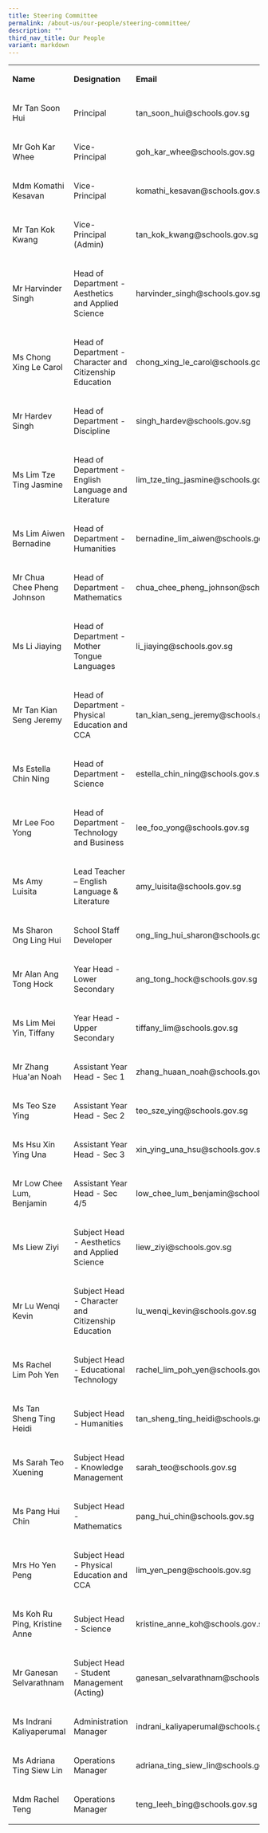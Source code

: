 ```yaml
---
title: Steering Committee
permalink: /about-us/our-people/steering-committee/
description: ""
third_nav_title: Our People
variant: markdown
---
```

<table style="minWidth: 75px">
<colgroup>
<col>
<col>
<col>
</colgroup>
<tbody>
<tr>
<td rowspan="1" colspan="1">
<p><strong>Name</strong>
</p>
</td>
<td rowspan="1" colspan="1">
<p><strong>Designation</strong>
</p>
</td>
<td rowspan="1" colspan="1">
<p><strong>Email</strong>
</p>
</td>
</tr>
<tr>
<td rowspan="1" colspan="1">
<p>Mr Tan Soon Hui</p>
</td>
<td rowspan="1" colspan="1">
<p>Principal</p>
</td>
<td rowspan="1" colspan="1">
<p><a rel="noopener noreferrer nofollow" target="_blank">tan_soon_hui@schools.gov.sg</a>
</p>
</td>
</tr>
<tr>
<td rowspan="1" colspan="1">
<p>Mr Goh Kar Whee</p>
</td>
<td rowspan="1" colspan="1">
<p>Vice-Principal</p>
</td>
<td rowspan="1" colspan="1">
<p><a rel="noopener noreferrer nofollow" target="_blank">goh_kar_whee@schools.gov.sg</a>
</p>
</td>
</tr>
<tr>
<td rowspan="1" colspan="1">
<p>Mdm Komathi Kesavan</p>
</td>
<td rowspan="1" colspan="1">
<p>Vice-Principal</p>
</td>
<td rowspan="1" colspan="1">
<p><a rel="noopener noreferrer nofollow" target="_blank">komathi_kesavan@schools.gov.sg</a>
</p>
</td>
</tr>
<tr>
<td rowspan="1" colspan="1">
<p>Mr Tan Kok Kwang</p>
</td>
<td rowspan="1" colspan="1">
<p>Vice-Principal (Admin)</p>
</td>
<td rowspan="1" colspan="1">
<p><a rel="noopener noreferrer nofollow" target="_blank">tan_kok_kwang@schools.gov.sg</a>
</p>
</td>
</tr>
<tr>
<td rowspan="1" colspan="1">
<p>Mr Harvinder Singh</p>
</td>
<td rowspan="1" colspan="1">
<p>Head of Department - Aesthetics and Applied Science</p>
</td>
<td rowspan="1" colspan="1">
<p><a rel="noopener noreferrer nofollow" target="_blank">harvinder_singh@schools.gov.sg</a>
</p>
</td>
</tr>
<tr>
<td rowspan="1" colspan="1">
<p>Ms Chong Xing Le Carol</p>
</td>
<td rowspan="1" colspan="1">
<p>Head of Department - Character and Citizenship Education</p>
</td>
<td rowspan="1" colspan="1">
<p><a rel="noopener noreferrer nofollow" target="_blank">chong_xing_le_carol@schools.gov.sg</a>
</p>
</td>
</tr>
<tr>
<td rowspan="1" colspan="1">
<p>Mr Hardev Singh</p>
</td>
<td rowspan="1" colspan="1">
<p>Head of Department - Discipline</p>
</td>
<td rowspan="1" colspan="1">
<p><a rel="noopener noreferrer nofollow" target="_blank">singh_hardev@schools.gov.sg</a>
</p>
</td>
</tr>
<tr>
<td rowspan="1" colspan="1">
<p>Ms Lim Tze Ting Jasmine</p>
</td>
<td rowspan="1" colspan="1">
<p>Head of Department - English Language and Literature</p>
</td>
<td rowspan="1" colspan="1">
<p><a rel="noopener noreferrer nofollow" target="_blank">lim_tze_ting_jasmine@schools.gov.sg</a>
</p>
</td>
</tr>
<tr>
<td rowspan="1" colspan="1">
<p>Ms Lim Aiwen Bernadine</p>
</td>
<td rowspan="1" colspan="1">
<p>Head of Department - Humanities</p>
</td>
<td rowspan="1" colspan="1">
<p><a rel="noopener noreferrer nofollow" target="_blank">bernadine_lim_aiwen@schools.gov.sg</a>
</p>
</td>
</tr>
<tr>
<td rowspan="1" colspan="1">
<p>Mr Chua Chee Pheng Johnson</p>
</td>
<td rowspan="1" colspan="1">
<p>Head of Department - Mathematics</p>
</td>
<td rowspan="1" colspan="1">
<p><a rel="noopener noreferrer nofollow" target="_blank">chua_chee_pheng_johnson@schools.gov.sg</a>
</p>
</td>
</tr>
<tr>
<td rowspan="1" colspan="1">
<p>Ms Li Jiaying</p>
</td>
<td rowspan="1" colspan="1">
<p>Head of Department - Mother Tongue Languages</p>
</td>
<td rowspan="1" colspan="1">
<p><a rel="noopener noreferrer nofollow" target="_blank">li_jiaying@schools.gov.sg</a>
</p>
</td>
</tr>
<tr>
<td rowspan="1" colspan="1">
<p>Mr Tan Kian Seng Jeremy</p>
</td>
<td rowspan="1" colspan="1">
<p>Head of Department - Physical Education and CCA</p>
</td>
<td rowspan="1" colspan="1">
<p><a rel="noopener noreferrer nofollow" target="_blank">tan_kian_seng_jeremy@schools.gov.sg</a>
</p>
</td>
</tr>
<tr>
<td rowspan="1" colspan="1">
<p>Ms Estella Chin Ning</p>
</td>
<td rowspan="1" colspan="1">
<p>Head of Department - Science</p>
</td>
<td rowspan="1" colspan="1">
<p><a rel="noopener noreferrer nofollow" target="_blank">estella_chin_ning@schools.gov.sg</a>
</p>
</td>
</tr>
<tr>
<td rowspan="1" colspan="1">
<p>Mr Lee Foo Yong</p>
</td>
<td rowspan="1" colspan="1">
<p>Head of Department - Technology and Business</p>
</td>
<td rowspan="1" colspan="1">
<p><a rel="noopener noreferrer nofollow" target="_blank">lee_foo_yong@schools.gov.sg</a>
</p>
</td>
</tr>
<tr>
<td rowspan="1" colspan="1">
<p>Ms Amy Luisita</p>
</td>
<td rowspan="1" colspan="1">
<p>Lead Teacher – English Language &amp; Literature</p>
</td>
<td rowspan="1" colspan="1">
<p><a rel="noopener noreferrer nofollow" target="_blank">amy_luisita@schools.gov.sg</a>
</p>
</td>
</tr>
<tr>
<td rowspan="1" colspan="1">
<p>Ms Sharon Ong Ling Hui</p>
</td>
<td rowspan="1" colspan="1">
<p>School Staff Developer</p>
</td>
<td rowspan="1" colspan="1">
<p><a rel="noopener noreferrer nofollow" target="_blank">ong_ling_hui_sharon@schools.gov.sg</a>
</p>
</td>
</tr>
<tr>
<td rowspan="1" colspan="1">
<p>Mr Alan Ang Tong Hock</p>
</td>
<td rowspan="1" colspan="1">
<p>Year Head - Lower Secondary</p>
</td>
<td rowspan="1" colspan="1">
<p><a rel="noopener noreferrer nofollow" target="_blank">ang_tong_hock@schools.gov.sg</a>
</p>
</td>
</tr>
<tr>
<td rowspan="1" colspan="1">
<p>Ms Lim Mei Yin, Tiffany</p>
</td>
<td rowspan="1" colspan="1">
<p>Year Head - Upper Secondary</p>
</td>
<td rowspan="1" colspan="1">
<p><a rel="noopener noreferrer nofollow" target="_blank">tiffany_lim@schools.gov.sg</a>
</p>
</td>
</tr>
<tr>
<td rowspan="1" colspan="1">
<p>Mr Zhang Hua'an Noah</p>
</td>
<td rowspan="1" colspan="1">
<p>Assistant Year Head - Sec 1</p>
</td>
<td rowspan="1" colspan="1">
<p><a rel="noopener noreferrer nofollow" target="_blank">zhang_huaan_noah@schools.gov.sg</a>
</p>
</td>
</tr>
<tr>
<td rowspan="1" colspan="1">
<p>Ms Teo Sze Ying</p>
</td>
<td rowspan="1" colspan="1">
<p>Assistant Year Head - Sec 2</p>
</td>
<td rowspan="1" colspan="1">
<p><a rel="noopener noreferrer nofollow" target="_blank">teo_sze_ying@schools.gov.sg</a>
</p>
</td>
</tr>
<tr>
<td rowspan="1" colspan="1">
<p>Ms Hsu Xin Ying Una</p>
</td>
<td rowspan="1" colspan="1">
<p>Assistant Year Head - Sec 3</p>
</td>
<td rowspan="1" colspan="1">
<p><a rel="noopener noreferrer nofollow" target="_blank">xin_ying_una_hsu@schools.gov.sg</a>
</p>
</td>
</tr>
<tr>
<td rowspan="1" colspan="1">
<p>Mr Low Chee Lum, Benjamin</p>
</td>
<td rowspan="1" colspan="1">
<p>Assistant Year Head - Sec 4/5</p>
</td>
<td rowspan="1" colspan="1">
<p><a rel="noopener noreferrer nofollow" target="_blank">low_chee_lum_benjamin@schools.gov.sg</a>
</p>
</td>
</tr>
<tr>
<td rowspan="1" colspan="1">
<p>Ms Liew Ziyi</p>
</td>
<td rowspan="1" colspan="1">
<p>Subject Head - Aesthetics and Applied Science</p>
</td>
<td rowspan="1" colspan="1">
<p><a rel="noopener noreferrer nofollow" target="_blank">liew_ziyi@schools.gov.sg</a>
</p>
</td>
</tr>
<tr>
<td rowspan="1" colspan="1">
<p>Mr Lu Wenqi Kevin</p>
</td>
<td rowspan="1" colspan="1">
<p>Subject Head - Character and Citizenship Education</p>
</td>
<td rowspan="1" colspan="1">
<p><a rel="noopener noreferrer nofollow" target="_blank">lu_wenqi_kevin@schools.gov.sg</a>
</p>
</td>
</tr>
<tr>
<td rowspan="1" colspan="1">
<p>Ms Rachel Lim Poh Yen</p>
</td>
<td rowspan="1" colspan="1">
<p>Subject Head - Educational Technology</p>
</td>
<td rowspan="1" colspan="1">
<p><a rel="noopener noreferrer nofollow" target="_blank">rachel_lim_poh_yen@schools.gov.sg</a>
</p>
</td>
</tr>
<tr>
<td rowspan="1" colspan="1">
<p>Ms Tan Sheng Ting Heidi</p>
</td>
<td rowspan="1" colspan="1">
<p>Subject Head - Humanities</p>
</td>
<td rowspan="1" colspan="1">
<p><a rel="noopener noreferrer nofollow" target="_blank">tan_sheng_ting_heidi@schools.gov.sg</a>
</p>
</td>
</tr>
<tr>
<td rowspan="1" colspan="1">
<p>Ms Sarah Teo Xuening</p>
</td>
<td rowspan="1" colspan="1">
<p>Subject Head - Knowledge Management</p>
</td>
<td rowspan="1" colspan="1">
<p><a rel="noopener noreferrer nofollow" target="_blank">sarah_teo@schools.gov.sg</a>
</p>
</td>
</tr>
<tr>
<td rowspan="1" colspan="1">
<p>Ms Pang Hui Chin</p>
</td>
<td rowspan="1" colspan="1">
<p>Subject Head - Mathematics</p>
</td>
<td rowspan="1" colspan="1">
<p><a rel="noopener noreferrer nofollow" target="_blank">pang_hui_chin@schools.gov.sg</a>
</p>
</td>
</tr>
<tr>
<td rowspan="1" colspan="1">
<p>Mrs Ho Yen Peng</p>
</td>
<td rowspan="1" colspan="1">
<p>Subject Head - Physical Education and CCA</p>
</td>
<td rowspan="1" colspan="1">
<p><a rel="noopener noreferrer nofollow" target="_blank">lim_yen_peng@schools.gov.sg</a>
</p>
</td>
</tr>
<tr>
<td rowspan="1" colspan="1">
<p>Ms Koh Ru Ping, Kristine Anne</p>
</td>
<td rowspan="1" colspan="1">
<p>Subject Head - Science</p>
</td>
<td rowspan="1" colspan="1">
<p><a rel="noopener noreferrer nofollow" target="_blank">kristine_anne_koh@schools.gov.sg</a>
</p>
</td>
</tr>
<tr>
<td rowspan="1" colspan="1">
<p>Mr Ganesan Selvarathnam</p>
</td>
<td rowspan="1" colspan="1">
<p>Subject Head - Student Management (Acting)</p>
</td>
<td rowspan="1" colspan="1">
<p><a rel="noopener noreferrer nofollow" target="_blank">ganesan_selvarathnam@schools.gov.sg</a>
</p>
</td>
</tr>
<tr>
<td rowspan="1" colspan="1">
<p>Ms Indrani Kaliyaperumal</p>
</td>
<td rowspan="1" colspan="1">
<p>Administration Manager</p>
</td>
<td rowspan="1" colspan="1">
<p><a rel="noopener noreferrer nofollow" target="_blank">indrani_kaliyaperumal@schools.gov.sg</a>
</p>
</td>
</tr>
<tr>
<td rowspan="1" colspan="1">
<p>Ms Adriana Ting Siew Lin</p>
</td>
<td rowspan="1" colspan="1">
<p>Operations Manager</p>
</td>
<td rowspan="1" colspan="1">
<p><a rel="noopener noreferrer nofollow" target="_blank">adriana_ting_siew_lin@schools.gov.sg</a>
</p>
</td>
</tr>
<tr>
<td rowspan="1" colspan="1">
<p>Mdm Rachel Teng</p>
</td>
<td rowspan="1" colspan="1">
<p>Operations Manager</p>
</td>
<td rowspan="1" colspan="1">
<p><a rel="noopener noreferrer nofollow" target="_blank">teng_leeh_bing@schools.gov.sg</a>
</p>
</td>
</tr>
</tbody>
</table>
<p></p>